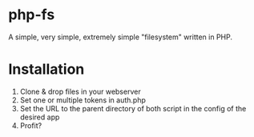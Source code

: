 # php-fs
A simple, very simple, extremely simple "filesystem" written in PHP.

# Installation
1. Clone & drop files in your webserver
2. Set one or multiple tokens in auth.php
3. Set the URL to the parent directory of both script in the config of the desired app
4. Profit?